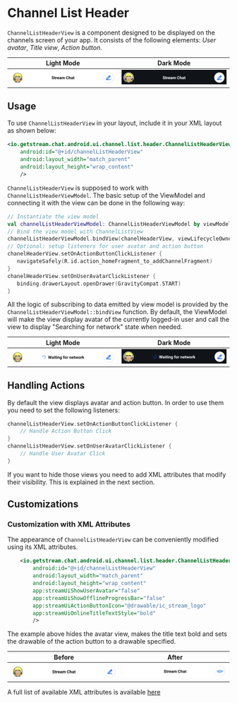 # Channel List Header


`ChannelListHeaderView` is a component designed to be displayed on the channels screen of your app. 
It consists of the following elements: _User avatar_, _Title view_, _Action button_.
 
 | Light Mode | Dark Mode |
 | --- | --- |
 |![Light_mode](../../assets/channels_header.png)|![Dark_mode](../../assets/channels_header_dark.png)|
 
## Usage

To use `ChannelListHeaderView` in your layout, include it in your XML layout as shown below:
```XML
<io.getstream.chat.android.ui.channel.list.header.ChannelListHeaderView
    android:id="@+id/channelListHeaderView"
    android:layout_width="match_parent"
    android:layout_height="wrap_content"
    />
```

`ChannelListHeaderView` is supposed to work with `ChannelListHeaderViewModel`. 
The basic setup of the ViewModel and connecting it with the view can be done in the following way:
 ```kotlin
// Instantiate the view model 
val channelListHeaderViewModel: ChannelListHeaderViewModel by viewModels()
// Bind the view model with ChannelListView 
channelListHeaderViewModel.bindView(chanelHeaderView, viewLifecycleOwner)
// Optional: setup listeners for user avatar and action button 
chanelHeaderView.setOnActionButtonClickListener {
    navigateSafely(R.id.action_homeFragment_to_addChannelFragment)
}
chanelHeaderView.setOnUserAvatarClickListener {
    binding.drawerLayout.openDrawer(GravityCompat.START)
}
```
All the logic of subscribing to data emitted by view model is provided by the `ChannelListHeaderViewModel::bindView` function. 
By default, the ViewModel will make the view display avatar of the currently logged-in user and call the view to display "Searching for network" state when needed.
  
 | Light Mode | Dark Mode |
 | --- | --- |
 |![Light_mode](../../assets/channels_header_waiting_for_network.png)|![Dark_mode](../../assets/channels_header_waiting_for_network_dark.png)|

## Handling Actions

By default the view displays avatar and action button. In order to use them you need to set the following listeners:
```kotlin
channelListHeaderView.setOnActionButtonClickListener {
    // Handle Action Button Click
}
channelListHeaderView.setOnUserAvatarClickListener {
    // Handle User Avatar Click
}
```
If you want to hide those views you need to add XML attributes that modify their visibility. This is explained in the next section.

## Customizations

### Customization with XML Attributes

The appearance of `ChannelListHeaderView` can be conveniently modified using its XML attributes.   
```xml
    <io.getstream.chat.android.ui.channel.list.header.ChannelListHeaderView
        android:id="@+id/channelListHeaderView"
        android:layout_width="match_parent"
        android:layout_height="wrap_content"
        app:streamUiShowUserAvatar="false"
        app:streamUiShowOfflineProgressBar="false"
        app:streamUiActionButtonIcon="@drawable/ic_stream_logo"
        app:streamUiOnlineTitleTextStyle="bold"
        />
```

The example above hides the avatar view, makes the title text bold and sets the drawable of the action button to a drawable specified.
    
| Before | After |
| --- | --- |
|![Light_mode](../../assets/channels_header.png)|![Dark_mode](../../assets/channels_header_after_customization.png)|

A full list of available XML attributes is available [here](https://github.com/GetStream/stream-chat-android/blob/develop/stream-chat-android-ui-components/src/main/res/values/attrs_channel_list_header_view.xml)
